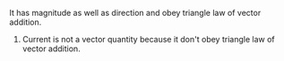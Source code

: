 It has magnitude as well as direction and obey triangle law of vector addition.

1. Current is not a vector quantity because it don't obey triangle law of vector addition.
